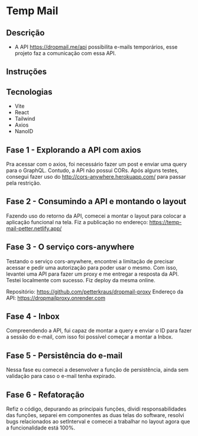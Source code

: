 # Temp Mail

## Descrição
- A API  https://dropmail.me/api possibilita e-mails temporários, esse projeto faz a comunicação com essa API.

## Instruções

## Tecnologias
- Vite
- React
- Tailwind
- Axios
- NanoID

## Fase 1 - Explorando a API com axios

Pra acessar com o axios, foi necessário fazer um post e enviar uma query para o GraphQL. Contudo, a API não possui CORs. Após alguns testes, consegui fazer uso do http://cors-anywhere.herokuapp.com/ para passar pela restrição.

## Fase 2 - Consumindo a API e montando o layout

Fazendo uso do retorno da API, comecei a montar o layout para colocar a aplicação funcional na tela.
Fiz a publicação no endereço: https://temp-mail-petter.netlify.app/

## Fase 3 - O serviço cors-anywhere

Testando o serviço cors-anywhere, encontrei a limitação de precisar acessar e pedir uma autorização para poder usar o mesmo. Com isso, levantei uma API para fazer um proxy e me entregar a resposta da API. Testei localmente com sucesso. Fiz deploy da mesma online.

Repositório: https://github.com/petterkraus/dropmail-proxy
Endereço da API: https://dropmailproxy.onrender.com


## Fase 4 - Inbox

Compreendendo a API, fui capaz de montar a query e enviar o ID para fazer a sessão do e-mail, com isso foi possível começar a montar a Inbox.

## Fase 5 - Persistência do e-mail

Nessa fase eu comecei a desenvolver a função de persistência, ainda sem validação para caso o e-mail tenha expirado.

## Fase 6 - Refatoração 

Refiz o código, depurando as principais funções, dividi responsabilidades das funções, separei em componentes as duas telas do software, resolvi bugs relacionados ao setInterval e comecei a trabalhar no layout agora que a funcionalidade está 100%.
